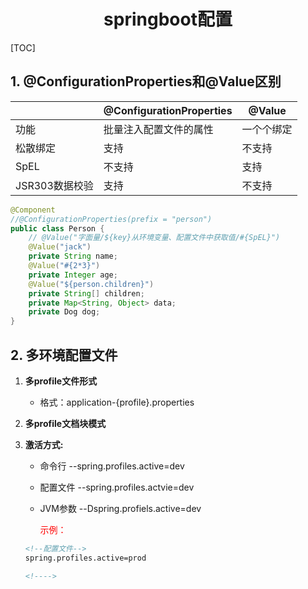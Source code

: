 <center><h1>springboot配置</h1></center>

[TOC]

## 1. @ConfigurationProperties和@Value区别

|                | @ConfigurationProperties | @Value     |
| -------------- | ------------------------ | ---------- |
| 功能           | 批量注入配置文件的属性   | 一个个绑定 |
| 松散绑定       | 支持                     | 不支持     |
| SpEL           | 不支持                   | 支持       |
| JSR303数据校验 | 支持                     | 不支持     |

```java
@Component
//@ConfigurationProperties(prefix = "person")
public class Person {
    // @Value("字面量/${key}从环境变量、配置文件中获取值/#{SpEL}")
    @Value("jack")
    private String name;
    @Value("#{2*3}")
    private Integer age;
    @Value("${person.children}")
    private String[] children;
    private Map<String, Object> data;
    private Dog dog;
}
```

## 2. 多环境配置文件

1. **多profile文件形式**

   - 格式：application-{profile}.properties

2. **多profile文档块模式**

3. **激活方式:**

   - 命令行 --spring.profiles.active=dev

   - 配置文件 --spring.profiles.actvie=dev

   - JVM参数 --Dspring.profiels.active=dev

     <span style="color:red">示例：</span>

   ```xml
   <!--配置文件-->
   spring.profiles.active=prod
   
   <!---->
   ```

   